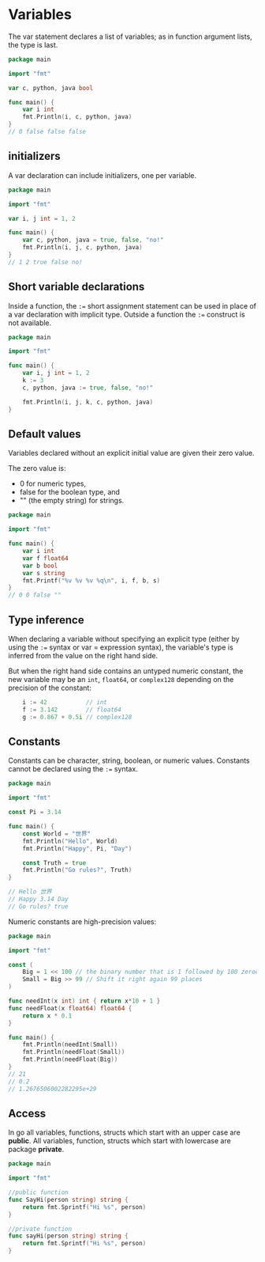 # Variables

The var statement declares a list of variables; as in function argument lists, the type is last.

```go
package main

import "fmt"

var c, python, java bool

func main() {
    var i int
    fmt.Println(i, c, python, java)
}
// 0 false false false
```

## initializers

A var declaration can include initializers, one per variable.

```go
package main

import "fmt"

var i, j int = 1, 2

func main() {
    var c, python, java = true, false, "no!"
    fmt.Println(i, j, c, python, java)
}
// 1 2 true false no!
```

## Short variable declarations

Inside a function, the `:=` short assignment statement can be used in place of a var declaration with implicit type. Outside a function the `:=` construct is not available.

```go
package main

import "fmt"

func main() {
    var i, j int = 1, 2
    k := 3
    c, python, java := true, false, "no!"

    fmt.Println(i, j, k, c, python, java)
}
```

## Default values

Variables declared without an explicit initial value are given their zero value.

The zero value is:

- 0 for numeric types,
- false for the boolean type, and
- "" (the empty string) for strings.

```go
package main

import "fmt"

func main() {
    var i int
    var f float64
    var b bool
    var s string
    fmt.Printf("%v %v %v %q\n", i, f, b, s)
}
// 0 0 false ""
```

## Type inference

When declaring a variable without specifying an explicit type (either by using the `:=` syntax or var = expression syntax), the variable's type is inferred from the value on the right hand side.

But when the right hand side contains an untyped numeric constant, the new variable may be an `int`, `float64`, or `complex128` depending on the precision of the constant:

```go
    i := 42           // int
    f := 3.142        // float64
    g := 0.867 + 0.5i // complex128
```

## Constants

Constants can be character, string, boolean, or numeric values. Constants cannot be declared using the `:=` syntax.

```go
package main

import "fmt"

const Pi = 3.14

func main() {
    const World = "世界"
    fmt.Println("Hello", World)
    fmt.Println("Happy", Pi, "Day")

    const Truth = true
    fmt.Println("Go rules?", Truth)
}

// Hello 世界
// Happy 3.14 Day
// Go rules? true
```

Numeric constants are high-precision values:

```go
package main

import "fmt"

const (
    Big = 1 << 100 // the binary number that is 1 followed by 100 zeroes.
    Small = Big >> 99 // Shift it right again 99 places
)

func needInt(x int) int { return x*10 + 1 }
func needFloat(x float64) float64 {
    return x * 0.1
}

func main() {
    fmt.Println(needInt(Small))
    fmt.Println(needFloat(Small))
    fmt.Println(needFloat(Big))
}
// 21
// 0.2
// 1.2676506002282295e+29
```

## Access

In go all variables, functions, structs which start with an upper case are **public**. All variables, function, structs which start with lowercase are package **private**.

```go
package main

import "fmt"

//public function
func SayHi(person string) string { 
    return fmt.Sprintf("Hi %s", person)
}

//private function
func sayHi(person string) string { 
    return fmt.Sprintf("Hi %s", person)
}
```